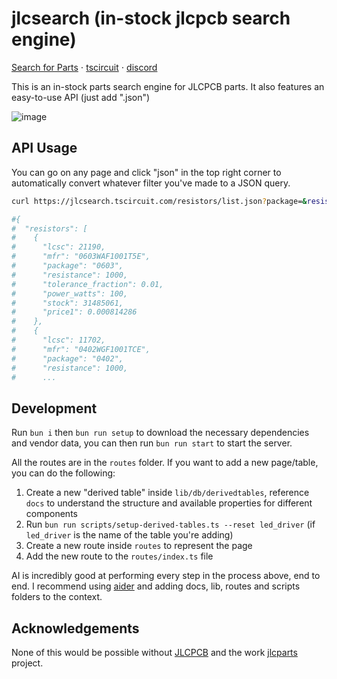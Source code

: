 # jlcsearch (in-stock jlcpcb search engine)

[Search for Parts](https://jlcsearch.tscircuit.com) ⋅ [tscircuit](https://github.com/tscircuit/tscircuit) ⋅ [discord](https://tscircuit.com/join)

This is an in-stock parts search engine for JLCPCB parts. It also
features an easy-to-use API (just add ".json")

![image](https://github.com/user-attachments/assets/bf036e76-f67d-47f6-b1f8-01de0dfe3fd2)

## API Usage

You can go on any page and click "json" in the top right corner to automatically convert whatever filter you've made to a JSON query.

```bash
curl https://jlcsearch.tscircuit.com/resistors/list.json?package=&resistance=1k

#{
#  "resistors": [
#    {
#      "lcsc": 21190,
#      "mfr": "0603WAF1001T5E",
#      "package": "0603",
#      "resistance": 1000,
#      "tolerance_fraction": 0.01,
#      "power_watts": 100,
#      "stock": 31485061,
#      "price1": 0.000814286
#    },
#    {
#      "lcsc": 11702,
#      "mfr": "0402WGF1001TCE",
#      "package": "0402",
#      "resistance": 1000,
#      ...
```

## Development

Run `bun i` then `bun run setup` to download the necessary dependencies and vendor data,
you can then run `bun run start` to start the server.

All the routes are in the `routes` folder. If you want to add a new page/table,
you can do the following:

1. Create a new "derived table" inside `lib/db/derivedtables`, reference `docs`
   to understand the structure and available properties for different components
2. Run `bun run scripts/setup-derived-tables.ts --reset led_driver` (if `led_driver` is the name of the table you're adding)
3. Create a new route inside `routes` to represent the page
4. Add the new route to the `routes/index.ts` file

AI is incredibly good at performing every step in the process above, end to end.
I recommend using [aider](https://www.aider.chat/) and adding docs, lib, routes
and scripts folders to the context.

## Acknowledgements

None of this would be possible without [JLCPCB](https://jlcpcb.com) and the work
[jlcparts](https://github.com/yaqwsx/jlcparts) project.
